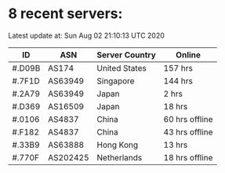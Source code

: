 # 8 recent servers:

Latest update at: Sun Aug 02 21:10:13 UTC 2020

| ID | ASN | Server Country | Online |
| -- | --- | -------------- | ------ |
| #.D09B | AS174 | United States | 157 hrs |
| #.7F1D | AS63949 | Singapore | 144 hrs |
| #.2A79 | AS63949 | Japan | 2 hrs |
| #.D369 | AS16509 | Japan | 18 hrs |
| #.0106 | AS4837 | China | 60 hrs offline |
| #.F182 | AS4837 | China | 43 hrs offline |
| #.33B9 | AS63888 | Hong Kong | 13 hrs |
| #.770F | AS202425 | Netherlands | 18 hrs offline |


